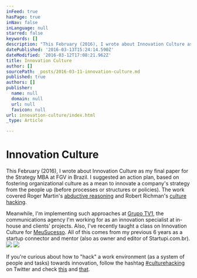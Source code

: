 ```yaml
---
inFeed: true
hasPage: true
inNav: false
inLanguage: null
starred: false
keywords: []
description: "This February (2016), I wrote about Innovation Culture as my final paper for the Strategy MBA at FGV in Brazil. I suggested an action plan, based on fostering organizational culture as a mean to innovate a company's strategy from the people up (before processes or structures or policies). The work covered Roger Martin's abductive reasoning and Robert Richman's culture hacking.\_"
datePublished: '2016-03-13T15:24:14.590Z'
dateModified: '2016-03-12T17:08:21.962Z'
title: Innovation Culture
author: []
sourcePath: _posts/2016-03-11-innovation-culture.md
published: true
authors: []
publisher:
  name: null
  domain: null
  url: null
  favicon: null
url: innovation-culture/index.html
_type: Article

---
```

# Innovation Culture

This February (2016), I wrote about Innovation Culture as my final paper for the Strategy MBA at FGV in Brazil. I suggested an action plan, based on fostering organizational culture as a mean to innovate a company's strategy from the people up (before processes or structures or policies). The work covered Roger Martin's [abductive reasoning][0] and Robert Richman's [culture hacking][1]. 

Meanwhile, I'm implementing such approaches at [Grupo TV1][2], the communications agency I'm working for as an innovation specialist at in-house and clients' projects. Also, I've recently taught a class on Innovation Culture for [MeuSucesso][3]. All of this comes from my previous 6 years as a startup connector and mentor (also as owner and editor of Startupi.com.br).
![](https://the-grid-user-content.s3-us-west-2.amazonaws.com/32f13c12-e0f8-490e-9c6d-f1b601439610.jpg)
![](https://the-grid-user-content.s3-us-west-2.amazonaws.com/2e17a05a-6d10-446e-a287-6bccbe3b0aa7.jpg)

If you're curious about how to "hack" a work environment (as a system of people and tasks) towards innovation, follow the hashtag [\#culturehacking][4] on Twitter and check [this][5] and [that][6].

[0]: https://en.wikipedia.org/wiki/The_Design_of_Business
[1]: http://www.robertrichman.com/culture-consulting/culture-hacking/
[2]: http://www.grupotv1.com.br/
[3]: https://meusucesso.com/
[4]: https://twitter.com/search?f=tweets&vertical=default&q=%23culturehacking
[5]: http://bizculturehackers.com/
[6]: http://adamfeuer.com/blog/2011/11/20/culture-hacking/